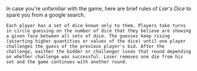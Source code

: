 
In case you're unfamiliar with the game, here are brief rules of *Liar's Dice* to spare you from a google search.

```
Each player has a set of dice known only to them. Players take turns in circle guessing on the number of dice that they believe are showing a given face between all sets of dice. The guesses keep rising (asserting higher quantities or values of the dice) until one player challenges the guess of the previous player's bid. After the challenge, eaither the bidder or challenger loses that round depending on whether challenge was successful. Loser removes one die from his set and the game continues with another round.
```
